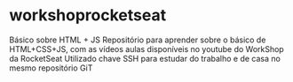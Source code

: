# workshoprocketseat
Básico sobre HTML + JS
Repositório para aprender sobre o básico de HTML+CSS+JS, com as vídeos aulas disponíveis no youtube do WorkShop da RocketSeat
Utilizado chave SSH para estudar do trabalho e de casa no mesmo repositório GiT
